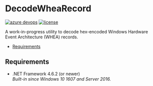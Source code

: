 DecodeWheaRecord
================

[![azure devops](https://dev.azure.com/nexiom/DecodeWheaRecord/_apis/build/status/DecodeWheaRecord?branchName=main)](https://dev.azure.com/nexiom/DecodeWheaRecord/_build/latest?definitionId=1&branchName=main)
[![license](https://img.shields.io/github/license/ralish/DecodeWheaRecord)](https://choosealicense.com/licenses/mit/)

A work-in-progress utility to decode hex-encoded Windows Hardware Event Architecture (WHEA) records.

- [Requirements](#requirements)

Requirements
------------

- .NET Framework 4.6.2 (or newer)  
  *Built-in since Windows 10 1607 and Server 2016.*
